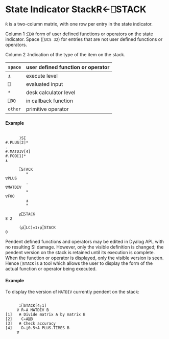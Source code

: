 




<h1 class="heading"><span class="name">State Indicator Stack</span><span class="command">R←⎕STACK</span></h1>

`R` is a two-column matrix, with one row per entry in the state indicator.


Column 1 :`⎕OR` form of user defined functions or operators on the state indicator.  Space (`⎕UCS 32`) for entries that are not user defined functions or operators.


Column 2 :Indication of the type of the item on the stack.


| `space` | user defined function or operator |
| --- | ---  |
| `⍎` | execute level |
| `⎕` | evaluated input |
| `*` | desk calculator level |
| `⎕DQ` | in callback function |
| `other` | primitive operator |


#### Example
```apl

      )SI
#.PLUS[2]*
.
#.MATDIV[4]
#.FOO[1]*
⍎

      ⎕STACK
         *
∇PLUS
         .
∇MATDIV
         *
∇FOO
         ⍎
         *

      ⍴⎕STACK
8 2

      (⍴⎕LC)=1↑⍴⎕STACK
0
```


Pendent defined functions and operators may be edited in Dyalog APL with no resulting SI damage.  However, only the visible definition is changed; the pendent version on the stack is retained until its execution is complete.  When the function or operator is displayed, only the visible version is seen.  Hence `⎕STACK` is a tool which allows the user to display the form of the actual function or operator being executed.

#### Example


To display the version of `MATDIV` currently pendent on the stack:
```apl

      ⊃⎕STACK[4;1]
     ∇ R←A MATDIV B
[1]   ⍝ Divide matrix A by matrix B
[2]    C←A⌹B
[3]   ⍝ Check accuracy
[4]    D←⌊0.5+A PLUS.TIMES B
     ∇
```



